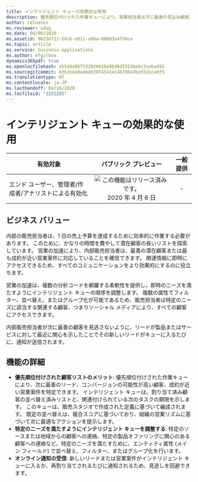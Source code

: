 ```yaml
---
title: インテリジェント キューの効果的な使用
description: 優先順位付けされた作業キューにより、営業担当者は次に最善の見込み顧客、コンバージョンの可能性が高い顧客、および成約する可能性が高い営業案件を特定できます。
author: relnotes
ms.reviewer: udag
ms.date: 04/06/2020
ms.assetid: 9623e711-58cb-e911-a96a-000d3a4f36ce
ms.topic: article
ms.service: business-applications
ms.author: efgilboa
dynamics365pdf: true
ms.openlocfilehash: d15dda86f332920416a9bd645553bebc3ceba492
ms.sourcegitcommit: 63b2eea9aebeb28f4541e14b396a3be552aca0f5
ms.translationtype: HT
ms.contentlocale: ja-JP
ms.lasthandoff: 04/10/2020
ms.locfileid: "3255202"
---
```

# <a name="work-effectively-with-an-intelligent-queue"></a>インテリジェント キューの効果的な使用


| 有効対象    |  パブリック プレビュー | 一般提供 | 
| ---------- | :----------: |:----------: |
|エンド ユーザー、管理者/作成者/アナリストによる有効化|![この機能はリリース済みです。](/dynamics365-release-plan/media/green-checkmark.png "この機能はリリース済みです。") 2020 年 4 月 6 日| -|


## <a name="business-value"></a>ビジネス バリュー
<!-- bv start -->
内部の販売担当者は、1 日の売上予算を達成するために効率的に作業する必要があります。 このために、かなりの時間を費やして潜在顧客の長いリストを探索しています。 営業の加速により、内部販売担当者は、最善の潜在顧客または最も成約が近い営業案件に対応していることを確信できます。 関連情報に即時にアクセスできるため、すべてのコミュニケーションをより効果的にするのに役立ちます。 

営業の加速は、複数の分析コードを網羅する柔軟性を提供し、即時のニーズを満たすようにインテリジェント キューの順序を調整します。 複数の属性でフィルター、並べ替え、またはグループ化が可能であるため、販売担当者は特定のニーズに該当する関連する顧客、つまりソーシャル メディアにより、すべての顧客にアクセスできます。 

内部販売担当者が次に最善の顧客を見逃さないように、リードが製品またはサービスに対して最近に関心を示したことでその新しいリードがキューに入るたびに、通知が送信されます。
<!-- bv end -->



## <a name="feature-details"></a>機能の詳細
<!--feature detail start -->
- **優先順位付けされた顧客リストのメリット**: 優先順位付けされた作業キューにより、次に最善のリード、コンバージョンの可能性が高い顧客、成約が近い営業案件を特定できます。 インテリジェント キューは、割り当て済み顧客の並べ替え済みリストと、関連付けられている次のタスクの期限を示します。 このキューは、販売スタジオで作成された定義に基づいて編成されます。 既定の並べ替えは、複合スコアに基づいており、組織の営業リズムに基づいて次に最適なアクションを提示します。
- **特定のニーズを満たすようにインテリジェント キューを調整する**: 特定のソースまたは地域からの顧客への連絡、特定の製品オファリングに関心のある顧客への連絡など、特定のニーズを満たすために、エンティティ属性 (メイン フィールド) で並べ替え、フィルター、またはグループ化を行います。
- **オンライン通知の受信**: 新しいリードまたは営業案件がインテリジェント キューに入るか、再割り当てされるたびに通知されるため、見逃しを回避できます。
<!--feature detail end -->

<!--![Work queue](media/work-queue-form.png "Work queue")-->
<!-- Picture 1 -->








